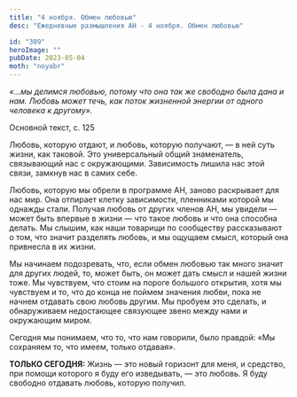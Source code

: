 ```yaml
---
title: "4 ноября. Обмен любовью"
desc: "Ежедневные размышления АН - 4 ноября. Обмен любовью"

id: "309"
heroImage: ""
pubDate: 2023-05-04
moth: "noyabr"
---
```


_«…мы делимся любовью, потому что она так же свободно была дана и нам. Любовь
может течь, как поток жизненной энергии от одного человека к другому»._

Основной текст, с. 125

Любовь, которую отдают, и любовь, которую получают, — в ней суть жизни, как
таковой. Это универсальный общий знаменатель, связывающий нас с окружающими.
Зависимость лишила нас этой связи, замкнув нас в самих себе.

Любовь, которую мы обрели в программе АН, заново раскрывает для нас мир. Она
отпирает клетку зависимости, пленниками которой мы однажды стали. Получая
любовь от других членов АН, мы увидели — может быть впервые в жизни — что
такое любовь и что она способна делать. Мы слышим, как наши товарищи по
сообществу рассказывают о том, что значит разделять любовь, и мы ощущаем
смысл, который она привнесла в их жизни.

Мы начинаем подозревать, что, если обмен любовью так много значит для других
людей, то, может быть, он может дать смысл и нашей жизни тоже. Мы чувствуем,
что стоим на пороге большого открытия, хотя мы чувствуем и то, что до конца не
поймем значения любви, пока не начнем отдавать свою любовь другим. Мы пробуем
это сделать, и обнаруживаем недостающее связующее звено между нами и
окружающим миром.

Сегодня мы понимаем, что то, что нам говорили, было правдой: «Мы сохраняем то,
что имеем, только отдавая».

**ТОЛЬКО СЕГОДНЯ:** Жизнь — это новый горизонт для меня, и средство, при
помощи которого я буду его изведывать, — это любовь. Я буду свободно отдавать
любовь, которую получил.
